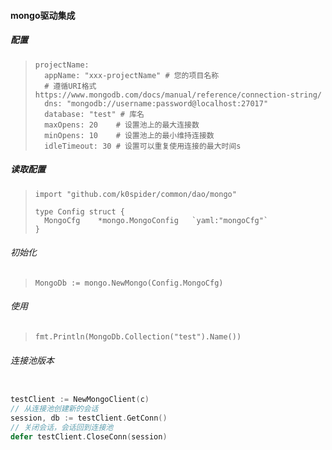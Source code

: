 #### mongo驱动集成

##### 配置
> ```
> projectName:
>   appName: "xxx-projectName" # 您的项目名称
>   # 遵循URI格式 https://www.mongodb.com/docs/manual/reference/connection-string/
>   dns: "mongodb://username:password@localhost:27017"
>   database: "test" # 库名 
>   maxOpens: 20    # 设置池上的最大连接数
>   minOpens: 10    # 设置池上的最小维持连接数
>   idleTimeout: 30 # 设置可以重复使用连接的最大时间s
> ```
##### 读取配置
> ```
> import "github.com/k0spider/common/dao/mongo"
> 
> type Config struct {
>   MongoCfg    *mongo.MongoConfig   `yaml:"mongoCfg"`
> }
> ```
###### 初始化
> ```
> MongoDb := mongo.NewMongo(Config.MongoCfg)
> ```

###### 使用
> ```
> fmt.Println(MongoDb.Collection("test").Name())
> ```

###### 连接池版本
```go

testClient := NewMongoClient(c)
// 从连接池创建新的会话
session, db := testClient.GetConn()
// 关闭会话，会话回到连接池
defer testClient.CloseConn(session)

```